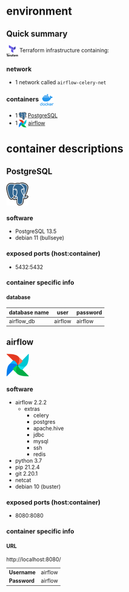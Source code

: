 # environment #

## Quick summary  

<img src="img/terraform.png" alt="Terraform" height="30" style="vertical-align: middle;"> Terraform infrastructure containing: 

### network <!--TODO: CHANGE_ME-->

- 1 network called `airflow-celery-net`

### containers <img src="img/docker.png" alt="docker" height="30" style="vertical-align: middle;"> <!--TODO: CHANGE_ME-->

- 1 <img src="img/postgresql.png" alt="PostgreSQL" height="20" style="vertical-align: middle;"> [PostgreSQL](#postgresql)
- 1 <img src="img/airflow.png" alt="Apache Airflow" height="20" style="vertical-align: middle;"> [airflow](#airflow)


# container descriptions #

## PostgreSQL <!--TODO: CHANGE_ME-->

<img src="img/postgresql.png" alt="PostgreSQL" height="60" style="vertical-align: middle;">

### software <!--TODO: CHANGE_ME-->

- PostgreSQL 13.5
- debian 11 (bullseye)

### exposed ports (host:container) <!--TODO: CHANGE_ME-->

- 5432:5432

### container specific info <!--TODO: CHANGE_ME-->

#### database <!--TODO: CHANGE_ME-->
| database name | user    | password |
|---------------|---------|----------|
| airflow_db    | airflow | airflow  |

## airflow <!--TODO: CHANGE_ME-->

<img src="img/airflow.png" alt="Apache Airflow" height="60" style="vertical-align: middle;">

### software <!--TODO: CHANGE_ME-->

- airflow 2.2.2
  - extras
    - celery
    - postgres
    - apache.hive
    - jdbc
    - mysql
    - ssh
    - redis
- python 3.7
- pip 21.2.4
- git 2.20.1
- netcat
- debian 10 (buster)

### exposed ports (host:container)  <!--TODO: CHANGE_ME-->

- 8080:8080

### container specific info  <!--TODO: CHANGE_ME-->

#### URL  <!--TODO: CHANGE_ME-->

http://localhost:8080/

|              |         |
|--------------|---------|
| **Username** | airflow |
| **Password** | airflow |


